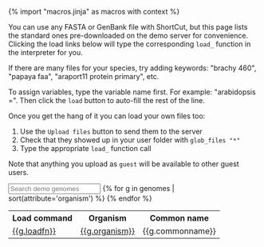 {% import "macros.jinja" as macros with context %}

You can use any FASTA or GenBank file with ShortCut, but this page lists the standard ones pre-downloaded on the demo server for convenience.
Clicking the load links below will type the corresponding `load_` function in the interpreter for you.

If there are many files for your species, try adding keywords: "brachy 460", "papaya faa", "araport11 protein primary", etc.

To assign variables, type the variable name first. For example: "arabidopsis =". Then click the `load` button to auto-fill the rest of the line.

Once you get the hang of it you can load your own files too:

1. Use the `Upload files` button to send them to the server
2. Check that they showed up in your user folder with `glob_files "*"`
3. Type the appropriate `load_` function call

Note that anything you upload as `guest` will be available to other guest users.

<input id="genomesearch" placeholder="Search demo genomes" id="box" type="text"/>

<table id="genomes">
<tr>
  <th>Load command</th>
  <th>Organism</th>
  <!-- <th>Source</th> -->
  <th>Common name</th>
</tr>
{% for g in genomes | sort(attribute='organism') %}
<tr class="genomeblock">
	<td><a href="#" onclick="repl_autorun([' {{g.loadfn | escape}}'], clear_first=false)">{{g.loadfn}}</a></td>
	<td><a href="{{g.url}}" target="_blank">{{g.organism}}</a></td>
	<!-- <td>{{g.source}}</td> -->
	<td>{{g.commonname}}</td>
</tr>
{% endfor %}
</table>
